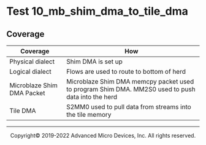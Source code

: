 # Test 10_mb_shim_dma_to_tile_dma

## Coverage

| Coverage | How |
| -------- | --- |
| Physical dialect | Shim DMA is set up |
| Logical dialect  | Flows are used to route to bottom of herd |
| Microblaze Shim DMA Packet| Microblaze Shim DMA memcpy packet used to program Shim DMA. MM2S0 used to push data into the herd |
| Tile DMA | S2MM0 used to pull data from streams into the tile memory |

-----

<p align="center">Copyright&copy; 2019-2022 Advanced Micro Devices, Inc. All rights reserved.</p>